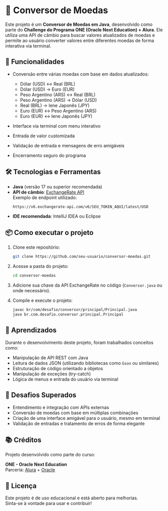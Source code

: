 # 💱 Conversor de Moedas

Este projeto é um **Conversor de Moedas em Java**, desenvolvido como parte do **Challenge do Programa ONE (Oracle Next Education) + Alura**. Ele utiliza uma API de câmbio para buscar valores atualizados de moedas e permite ao usuário converter valores entre diferentes moedas de forma interativa via terminal.

## 🚀 Funcionalidades

- Conversão entre várias moedas com base em dados atualizados:
  - Dólar (USD) ↔ Real (BRL)
  - Dólar (USD) → Euro (EUR)
  - Peso Argentino (ARS) ↔ Real (BRL)
  - Peso Argentino (ARS) → Dólar (USD)
  - Real (BRL) → Iene Japonês (JPY)
  - Euro (EUR) ↔ Peso Argentino (ARS)
  - Euro (EUR) ↔ Iene Japonês (JPY)

- Interface via terminal com menu interativo
- Entrada de valor customizada
- Validação de entrada e mensagens de erro amigáveis
- Encerramento seguro do programa

## 🛠️ Tecnologias e Ferramentas

- **Java** (versão 17 ou superior recomendada)
- **API de câmbio**: [ExchangeRate API](https://www.exchangerate-api.com/)  
  Exemplo de endpoint utilizado:
  ```
  https://v6.exchangerate-api.com/v6/SEU_TOKEN_AQUI/latest/USD
  ```
- **IDE recomendada**: IntelliJ IDEA ou Eclipse

## 📦 Como executar o projeto

1. Clone este repositório:
   ```bash
   git clone https://github.com/seu-usuario/conversor-moedas.git
   ```

2. Acesse a pasta do projeto:
   ```bash
   cd conversor-moedas
   ```

3. Adicione sua chave da API ExchangeRate no código (`Conversor.java` ou onde necessário).

4. Compile e execute o projeto:
   ```bash
   javac br/com/desafio/conversor/principal/Principal.java
   java br.com.desafio.conversor.principal.Principal
   ```

## 🧠 Aprendizados

Durante o desenvolvimento deste projeto, foram trabalhados conceitos como:

- Manipulação de API REST com Java
- Leitura de dados JSON (utilizando bibliotecas como `Gson` ou similares)
- Estruturação de código orientado a objetos
- Manipulação de exceções (try-catch)
- Lógica de menus e entrada do usuário via terminal

## 📌 Desafios Superados

- Entendimento e integração com APIs externas
- Conversão de moedas com base em múltiplas combinações
- Criação de uma interface amigável para o usuário, mesmo em terminal
- Validação de entradas e tratamento de erros de forma elegante

## 📚 Créditos

Projeto desenvolvido como parte do curso:

**ONE - Oracle Next Education**  
Parceria: [Alura](https://www.alura.com.br/) + [Oracle](https://www.oracle.com/br/education/)

## 📝 Licença

Este projeto é de uso educacional e está aberto para melhorias.  
Sinta-se à vontade para usar e contribuir!
